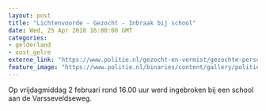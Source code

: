 ```yaml
---
layout: post
title: "Lichtenvoorde - Gezocht - Inbraak bij school"
date: Wed, 25 Apr 2018 16:00:00 GMT
categories: 
- gelderland 
- oost_gelre 
externe_link: "https://www.politie.nl/gezocht-en-vermist/gezochte-personen/2018/april/02-oon/gld/inbraak-bij-school.html"
feature_image: "https://www.politie.nl/binaries/content/gallery/politie/gezocht/verdachten/2018/april/02-on/2018055621-1.jpg"
---
```


Op vrijdagmiddag 2 februari rond 16.00 uur werd ingebroken bij een school aan de Varsseveldseweg.
